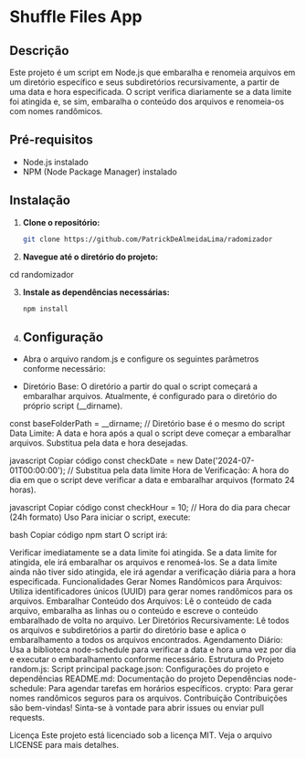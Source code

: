 # Shuffle Files App

## Descrição

Este projeto é um script em Node.js que embaralha e renomeia arquivos em um diretório específico e seus subdiretórios recursivamente, a partir de uma data e hora especificada. O script verifica diariamente se a data limite foi atingida e, se sim, embaralha o conteúdo dos arquivos e renomeia-os com nomes randômicos.

## Pré-requisitos

- Node.js instalado
- NPM (Node Package Manager) instalado

## Instalação

1. **Clone o repositório:**

   ```bash
   git clone https://github.com/PatrickDeAlmeidaLima/radomizador

2. **Navegue até o diretório do projeto:**

cd randomizador

3. **Instale as dependências necessárias:**

    ```bash
    npm install

4. ## **Configuração**

- Abra o arquivo random.js e configure os seguintes parâmetros conforme necessário:

- Diretório Base: O diretório a partir do qual o script começará a embaralhar arquivos. Atualmente, é configurado para o diretório do próprio script (__dirname).


const baseFolderPath = __dirname; // Diretório base é o mesmo do script
Data Limite: A data e hora após a qual o script deve começar a embaralhar arquivos. Substitua pela data e hora desejadas.

javascript
Copiar código
const checkDate = new Date('2024-07-01T00:00:00'); // Substitua pela data limite
Hora de Verificação: A hora do dia em que o script deve verificar a data e embaralhar arquivos (formato 24 horas).

javascript
Copiar código
const checkHour = 10; // Hora do dia para checar (24h formato)
Uso
Para iniciar o script, execute:

bash
Copiar código
npm start
O script irá:

Verificar imediatamente se a data limite foi atingida.
Se a data limite for atingida, ele irá embaralhar os arquivos e renomeá-los.
Se a data limite ainda não tiver sido atingida, ele irá agendar a verificação diária para a hora especificada.
Funcionalidades
Gerar Nomes Randômicos para Arquivos: Utiliza identificadores únicos (UUID) para gerar nomes randômicos para os arquivos.
Embaralhar Conteúdo dos Arquivos: Lê o conteúdo de cada arquivo, embaralha as linhas ou o conteúdo e escreve o conteúdo embaralhado de volta no arquivo.
Ler Diretórios Recursivamente: Lê todos os arquivos e subdiretórios a partir do diretório base e aplica o embaralhamento a todos os arquivos encontrados.
Agendamento Diário: Usa a biblioteca node-schedule para verificar a data e hora uma vez por dia e executar o embaralhamento conforme necessário.
Estrutura do Projeto
random.js: Script principal
package.json: Configurações do projeto e dependências
README.md: Documentação do projeto
Dependências
node-schedule: Para agendar tarefas em horários específicos.
crypto: Para gerar nomes randômicos seguros para os arquivos.
Contribuição
Contribuições são bem-vindas! Sinta-se à vontade para abrir issues ou enviar pull requests.

Licença
Este projeto está licenciado sob a licença MIT. Veja o arquivo LICENSE para mais detalhes.
